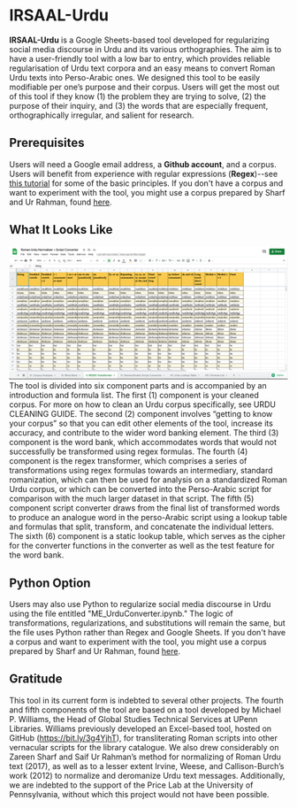 # IRSAAL-Urdu

**IRSAAL-Urdu** is a Google Sheets-based tool developed for regularizing social media discourse in Urdu and its various orthographies. The aim is to have a user-friendly tool with a low bar to entry, which provides reliable regularisation of Urdu text corpora and an easy means to convert Roman Urdu texts into Perso-Arabic ones. We designed this tool to be easily modifiable per one’s purpose and their corpus. Users will get the most out of this tool if they know (1) the problem they are trying to solve, (2) the purpose of their inquiry, and (3) the words that are especially frequent, orthographically irregular, and salient for research.

## Prerequisites
Users will need a Google email address, a **Github account**, and a corpus. Users will benefit from experience with regular expressions (**Regex**)--see [this tutorial](https://regexone.com) for some of the basic principles. If you don't have a corpus and want to experiment with the tool, you might use a corpus prepared by Sharf and Ur Rahman, found [here](https://archive.ics.uci.edu/ml/datasets/Roman+Urdu+Data+Set). 


## What It Looks Like
![Screenshot of the Tool in Google Sheets](https://github.com/irsaal/urdu/blob/344f54f2197248635edf9173ff0b278f0abec028/tool_screenshot.png)
The tool is divided into six component parts and is accompanied by an introduction and formula list. The first (1) component is your cleaned corpus. For more on how to clean an Urdu corpus specifically, see URDU CLEANING GUIDE. The second (2) component involves “getting to know your corpus” so that you can edit other elements of the tool, increase its accuracy, and contribute to the wider word banking element. The third (3) component is the word bank, which accommodates words that would not successfully be transformed using regex formulas. The fourth (4) component is the regex transformer, which comprises a series of transformations using regex formulas towards an intermediary, standard romanization, which can then be used for analysis on a standardized Roman Urdu corpus, or which can be converted into the Perso-Arabic script for comparison with the much larger dataset in that script. The fifth (5) component script converter draws from the final list of transformed words to produce an analogue word in the perso-Arabic script using a lookup table and formulas that split, transform, and concatenate the individual letters. The sixth (6) component is a static lookup table, which serves as the cipher for the converter functions in the converter as well as the test feature for the word bank.	

## Python Option
Users may also use Python to regularize social media discourse in Urdu using the file entitled "ME_UrduConverter.ipynb." The logic of transformations, regularizations, and substitutions will remain the same, but the file uses Python rather than Regex and Google Sheets. If you don't have a corpus and want to experiment with the tool, you might use a corpus prepared by Sharf and Ur Rahman, found [here](https://archive.ics.uci.edu/ml/datasets/Roman+Urdu+Data+Set). 
					
## Gratitude
This tool in its current form is indebted to several other projects. The fourth and fifth components of the tool are based on a tool developed by Michael P. Williams, the Head of Global Studies Technical Services at UPenn Libraries. Williams previously developed an Excel-based tool, hosted on GitHub (https://bit.ly/3g4YjhT), for transliterating Roman scripts into other vernacular scripts for the library catalogue. We also drew considerably on Zareen Sharf and Saif Ur Rahman’s method for normalizing of Roman Urdu text (2017), as well as to a lesser extent Irvine, Weese, and Callison-Burch’s work (2012) to normalize and deromanize Urdu text messages. Additionally, we are indebted to the support of the Price Lab at the University of Pennsylvania, without which this project would not have been possible. 
